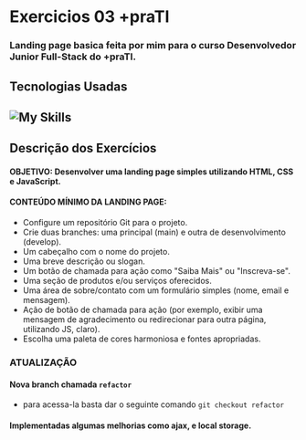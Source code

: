 # Exercicios 03 +praTI

### Landing page basica feita por mim para o curso Desenvolvedor Junior Full-Stack do +praTI.

## Tecnologias Usadas

![My Skills](https://skillicons.dev/icons?i=html,css,js)
---

## Descrição dos Exercícios
#### OBJETIVO: Desenvolver uma landing page simples utilizando HTML, CSS e JavaScript.

#### CONTEÚDO MÍNIMO DA LANDING PAGE:

- Configure um repositório Git para o projeto.
- Crie duas branches: uma principal (main) e outra de desenvolvimento (develop).
- Um cabeçalho com o nome do projeto.
- Uma breve descrição ou slogan.
- Um botão de chamada para ação como "Saiba Mais" ou "Inscreva-se".
- Uma seção de produtos e/ou serviços oferecidos.
- Uma área de sobre/contato com um formulário simples (nome, email e mensagem).
- Ação de botão de chamada para ação (por exemplo, exibir uma mensagem de agradecimento ou redirecionar para outra página, utilizando JS, claro).
- Escolha uma paleta de cores harmoniosa e fontes apropriadas.

### ATUALIZAÇÃO
#### Nova branch chamada `refactor`
- para acessa-la basta dar o seguinte comando `git checkout refactor`

#### Implementadas algumas melhorias como ajax, e local storage.